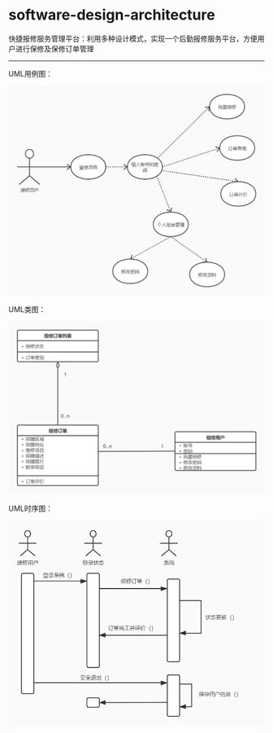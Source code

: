# software-design-architecture

快捷报修服务管理平台：利用多种设计模式，实现一个后勤报修服务平台，方便用户进行保修及保修订单管理

------------------------------------------------------------------

UML用例图：

![UML用例图](README.assets/UML用例图.jpg)

UML类图：

![UML类图](README.assets/UML类图.jpg)

UML时序图：

![UML时序图](README.assets/UML时序图.jpg)

